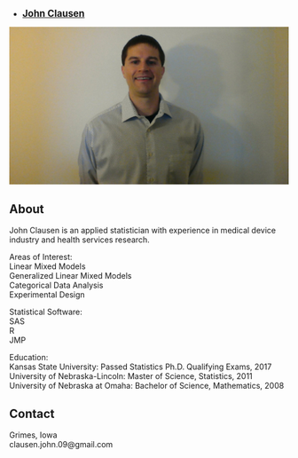 <html>

<body>
<div id="menu">
<ul>
<li><a href="index.html"><strong style="font-size: 120%;">John Clausen</strong></a></li>
</ul>
</div>

<img src="photo_JUL2022.jpg">      
  
<h2>
About
</h2>
<p>
John Clausen is an applied statistician with experience in medical device industry and health services research.
</p>

<p>
Areas of Interest:</br>
Linear Mixed Models</br>
Generalized Linear Mixed Models</br>
Categorical Data Analysis</br>
Experimental Design</br>
</p>

<p>
Statistical Software:</br>
SAS</br>
R</br>
JMP</br>
</p>

<p>
Education:</br>
Kansas State University: Passed Statistics Ph.D. Qualifying Exams, 2017</br>
University of Nebraska-Lincoln: Master of Science, Statistics, 2011</br>
University of Nebraska at Omaha: Bachelor of Science, Mathematics, 2008</br>
</p>


<h2>
Contact
</h2>

<p>
Grimes, Iowa</br>
clausen.john.09@gmail.com</br>
</p>  

</body>

</html>
